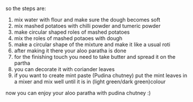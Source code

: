 so the steps are:
1. mix water with flour and make sure the dough becomes soft
2. mix mashed potatoes with chilli powder and tumeric powder
3. make circular shaped roles of  mashed potatoes 
4. mix the roles of mashed potaoes with dough
5. make a circular shape of the mixture and make it like a usual roti
6. after making it there your aloo paratha is done
7. for the finishing touch you need to take butter and spread it on the partha
7. you can decorate it with coriander leaves
8. if you want to create mint paste (Pudina chutney) put the mint leaves in a mixer and mix well until it is in (light green/dark green)colour 

now you can enjoy your aloo paratha with  pudina chutney :)
